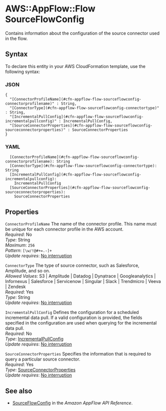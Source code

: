 # AWS::AppFlow::Flow SourceFlowConfig<a name="aws-properties-appflow-flow-sourceflowconfig"></a>

 Contains information about the configuration of the source connector used in the flow\. 

## Syntax<a name="aws-properties-appflow-flow-sourceflowconfig-syntax"></a>

To declare this entity in your AWS CloudFormation template, use the following syntax:

### JSON<a name="aws-properties-appflow-flow-sourceflowconfig-syntax.json"></a>

```
{
  "[ConnectorProfileName](#cfn-appflow-flow-sourceflowconfig-connectorprofilename)" : String,
  "[ConnectorType](#cfn-appflow-flow-sourceflowconfig-connectortype)" : String,
  "[IncrementalPullConfig](#cfn-appflow-flow-sourceflowconfig-incrementalpullconfig)" : IncrementalPullConfig,
  "[SourceConnectorProperties](#cfn-appflow-flow-sourceflowconfig-sourceconnectorproperties)" : SourceConnectorProperties
}
```

### YAML<a name="aws-properties-appflow-flow-sourceflowconfig-syntax.yaml"></a>

```
  [ConnectorProfileName](#cfn-appflow-flow-sourceflowconfig-connectorprofilename): String
  [ConnectorType](#cfn-appflow-flow-sourceflowconfig-connectortype): String
  [IncrementalPullConfig](#cfn-appflow-flow-sourceflowconfig-incrementalpullconfig): 
    IncrementalPullConfig
  [SourceConnectorProperties](#cfn-appflow-flow-sourceflowconfig-sourceconnectorproperties): 
    SourceConnectorProperties
```

## Properties<a name="aws-properties-appflow-flow-sourceflowconfig-properties"></a>

`ConnectorProfileName`  <a name="cfn-appflow-flow-sourceflowconfig-connectorprofilename"></a>
 The name of the connector profile\. This name must be unique for each connector profile in the AWS account\.   
*Required*: No  
*Type*: String  
*Maximum*: `256`  
*Pattern*: `[\w/!@#+=.-]+`  
*Update requires*: [No interruption](https://docs.aws.amazon.com/AWSCloudFormation/latest/UserGuide/using-cfn-updating-stacks-update-behaviors.html#update-no-interrupt)

`ConnectorType`  <a name="cfn-appflow-flow-sourceflowconfig-connectortype"></a>
 The type of source connector, such as Salesforce, Amplitude, and so on\.   
*Allowed Values*: S3 \| Amplitude \| Datadog \| Dynatrace \| Googleanalytics \| Infornexus \| Salesforce \| Servicenow \| Singular \| Slack \| Trendmicro \| Veeva \| Zendesk  
*Required*: Yes  
*Type*: String  
*Update requires*: [No interruption](https://docs.aws.amazon.com/AWSCloudFormation/latest/UserGuide/using-cfn-updating-stacks-update-behaviors.html#update-no-interrupt)

`IncrementalPullConfig`  <a name="cfn-appflow-flow-sourceflowconfig-incrementalpullconfig"></a>
 Defines the configuration for a scheduled incremental data pull\. If a valid configuration is provided, the fields specified in the configuration are used when querying for the incremental data pull\.   
*Required*: No  
*Type*: [IncrementalPullConfig](aws-properties-appflow-flow-incrementalpullconfig.md)  
*Update requires*: [No interruption](https://docs.aws.amazon.com/AWSCloudFormation/latest/UserGuide/using-cfn-updating-stacks-update-behaviors.html#update-no-interrupt)

`SourceConnectorProperties`  <a name="cfn-appflow-flow-sourceflowconfig-sourceconnectorproperties"></a>
 Specifies the information that is required to query a particular source connector\.   
*Required*: Yes  
*Type*: [SourceConnectorProperties](aws-properties-appflow-flow-sourceconnectorproperties.md)  
*Update requires*: [No interruption](https://docs.aws.amazon.com/AWSCloudFormation/latest/UserGuide/using-cfn-updating-stacks-update-behaviors.html#update-no-interrupt)

## See also<a name="aws-properties-appflow-flow-sourceflowconfig--seealso"></a>
+ [SourceFlowConfig](https://docs.aws.amazon.com/appflow/1.0/APIReference/API_SourceFlowConfig.html) in the *Amazon AppFlow API Reference*\.

